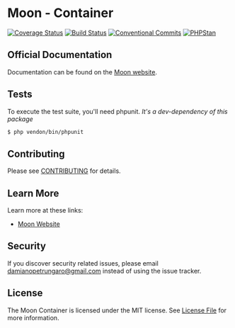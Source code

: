 # Moon - Container

[![Coverage Status](https://coveralls.io/repos/github/moon-php/container/badge.svg)](https://coveralls.io/github/moon-php/container)
[![Build Status](https://travis-ci.org/moon-php/container.svg?branch=master)](https://travis-ci.org/moon-php/container)
[![Conventional Commits](https://img.shields.io/badge/Conventional%20Commits-1.0.0-yellow.svg)](https://conventionalcommits.org)
[![PHPStan](https://img.shields.io/badge/PHPStan-enabled-brightgreen.svg?style=flat)](https://github.com/phpstan/phpstan)

## Official Documentation

Documentation can be found on the [Moon website](http://www.moon-php.com/docs/container/).

## Tests

To execute the test suite, you'll need phpunit.
_It's a dev-dependency of this package_

```bash
$ php vendon/bin/phpunit
```

## Contributing

Please see [CONTRIBUTING](CONTRIBUTING.md) for details.

## Learn More

Learn more at these links:

- [Moon Website](http://www.moon-php.com)

## Security

If you discover security related issues, please email damianopetrungaro@gmail.com instead of using the issue tracker.

## License

The Moon Container is licensed under the MIT license. See [License File](LICENSE) for more information.
